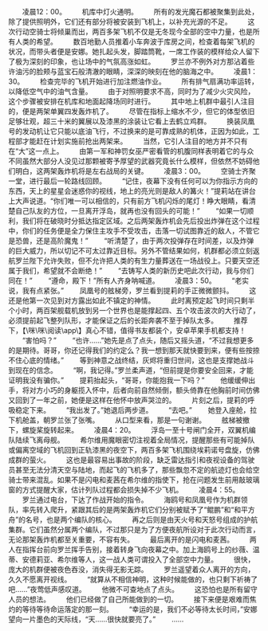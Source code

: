 　　凌晨12：00。
　　机库中灯火通明。
　　所有的发光魔石都被聚集到此处，除了提供照明外，它们还有部分将被安装到飞机上，以补充光源的不足。
　　这次行动空骑士将倾巢而出，两百多架飞机不仅是无冬现今全部的空中力量，也是所有人类的希望。
　　数百地勤人员推着小车奔波于库房之间，检查着每架飞机的状况，而带头者便是安娜。她扎起头发，脚踏筒靴，一席工作装的模样给众人留下了极为深刻的印象，也让场中的气氛高涨如虹。
　　罗兰亦不例外对方那沾着些许油污的脸颊与蓝宝石般清澈的眼睛，深深的映刻在他的脑海之中。
　　凌晨1：30。
　　检查完毕的飞机开始进行加注燃油作业。
　　所有排气扇满功率运转，以降低空气中的油气含量。
　　由于对照明要求不高，同时为了减少火灾风险，这个步骤被安排在机库和地面起降场同时进行。
　　其中地上机群中最引人注目的，便是两架单翼四发轰炸机了。
　　尽管在指标上缩水不少，但它的体型依旧足够壮观，超三十米的翼展以及漆黑的涂装让它看上去鹤立鸡群。
　　换装凤凰号的发动机让它只能以底油飞行，不过换来的是可靠成熟的机体，正因为如此，工程部才能赶在计划实施前抢出两架来。
　　当然，它引人注目的地方并不只有在“大”这一点上。
　　由第一军和神罚女巫严密看管的机腹同样表明着它的与众不同虽然大部分人没见过那颗被寄予厚望的武器究竟长什么模样，但依然不妨碍他们明白，这两架轰炸机将是左右战局的关键。
　　凌晨3：00。
　　空骑士齐聚一堂，进行最后一轮路线回顾。
　　“记住，夜幕下没有任何可以为你指示方向的东西，天上的星星会迷惑你的视线，地上的亮光则是敌人的篝火！”提莉站在讲台上大声说道。“你们唯一可以相信的，只有前方飞机闪烁的尾灯！睁大眼睛，看清楚自己队友的方位，一旦离开浮岛，就再也没有回头的可能！”
　　“如果一切顺利，我们将在破晓时分抵达指定区域。之后两架轰炸机会先后投出炸弹在这个过程中，你们的任务便是全力保住主攻手不受攻击，击落一切试图靠近的敌人，不管它是恐兽，还是高阶魔鬼！”
　　“听清楚了，由于两次投弹存在时间差，以及炸弹的巨大威力，所以切记不可太过靠近目标。另外不管结果如何，机群都必须立刻返航罗兰陛下允许失败，但不允许把人类的有生力量葬送在一场战役上。只要天空还属于我们，希望就不会断绝！”
　　“去铸写人类的新历史吧此次行动，我与你们同在！”
　　“遵命，殿下！”所有人齐身呐喊道。
　　凌晨3：50。
　　“老实说，我有点紧张。”
　　凤凰号的舷梯旁，罗兰看到提莉的手正微微颤抖。
　　这还是他第一次见到对方露出如此不镇定的神情。
　　此时离预定起飞时间只剩半个小时，两百架舰载机放到另一个世界也是能撑起四、五个攻击波次的大行动了，必须提前起飞整列队形，才能保证之后的长距奔袭不至于掉队太多。
　　推荐下，【\咪\咪\阅读\app\\】真心不错，值得书友都装个，安卓苹果手机都支持！
　　“害怕吗？”
　　“也许……”她先是点了点头，随后又摇头道，“不过我想更多的是期待。哥哥，你还记得我们的约定么？我一想到那天就快要到来，便有些按捺不住心底的情绪。”
　　等到神意之战终结，灰烬将重归世间，这也是支撑她战斗到现在的信念。
　　“啊，我记得。”罗兰柔声道，“但前提是你要安全回来，才能证明我没有骗你。”
　　提莉抬起头，“哥哥，你能抱我一下吗？”
　　他缓缓伸出手，将对方小巧的身躯揽入怀中，后者向前自然倾倒，额头倚靠在他胸前时间仿佛又回到了一年之前，她便是这样在他怀中放声哭泣的。
　　片刻之后，提莉的呼吸稳定下来。
　　“我出发了。”她退后两步道。
　　“去吧。”
　　她登入座舱，拉下机舱盖，朝罗兰张了张嘴。
　　从口型来看，那是一句谢谢。
　　舷梯被撤下，螺旋桨旋转起来。
　　凌晨4：20。
　　浮岛一至十号闸门全开，双翼机编队陆续飞离母舰。
　　希尔维用魔眼密切注视着全局情况，提醒那些有可能掉队或偏离空域的飞机回到正轨漆黑的夜空下，两百多架飞机围绕埃莉诺号盘旋，仿佛成群的萤火。
　　这也是最容易出事故的阶段，缺乏雷达指引和夜视设备的驾驶员甚至无法分清天空与陆地，而起飞的飞机多了，那些飘忽不定的航迹灯也会给空骑士带来混乱。如果不是闪电和麦茜在希尔维的指使下，抢在问题发生前用敲玻璃窗的方式提醒大家，估计列队过程都会损失掉不少飞机。
　　凌晨4：55。
　　罗兰通过电台，下达了作战开始的指令。
　　海鸥号和凤凰号作为机群领队，率先转入爬升，紧跟其后的是两架轰炸机它们分别被赋予了“鲲鹏”和“和平方舟”的名号，也是两个编队的核心。
　　再之后则是由天火号和天怒号组成的护航集群。它们虽然分属两个编队，不过那只是为了方便夜航所设对于此次行动而言，无论那架轰炸机都至关重要，不容有失。
　　最后离开的是闪电和麦茜。
　　两人在指挥台前向罗兰挥手告别，接着转身飞向夜幕之中。加上海鸥号上的纱薇、温蒂、安德莉亚、希尔维等人，这一战人类可谓投入了全部空中力量。
　　很快，庞大的机群便被夜色吞没，消失得无影无踪。
　　罗兰遥望着众人离开的方向，久久不愿离开视线。
　　“就算从不相信神明，这种时候能做的，也只剩下祈祷了吧……”夜莺低声感叹道。
　　他微不可查地点了点头。
　　这恐怕也是所有留守人员的想法。
　　他们已经做了自己所能做到的一切。
　　接下来便是艰难而焦灼的等待等待命运落定的那一刻。
　　“幸运的是，我们不必等待太长时间，”安娜望向一片墨色的天际线，“天……很快就要亮了。”
　　……